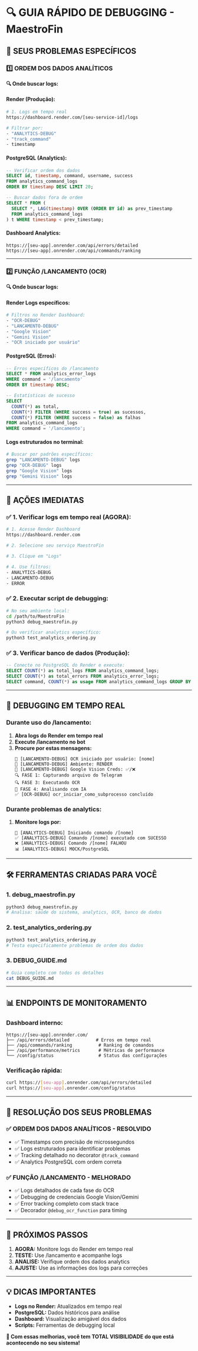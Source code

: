 # 🔍 **GUIA RÁPIDO DE DEBUGGING - MaestroFin**

## 🎯 **SEUS PROBLEMAS ESPECÍFICOS**

### 1️⃣ **ORDEM DOS DADOS ANALÍTICOS**
**🔍 Onde buscar logs:**

#### **Render (Produção):**
```bash
# 1. Logs em tempo real
https://dashboard.render.com/[seu-service-id]/logs

# Filtrar por:
- "ANALYTICS-DEBUG"
- "track_command"
- timestamp
```

#### **PostgreSQL (Analytics):**
```sql
-- Verificar ordem dos dados
SELECT id, timestamp, command, username, success 
FROM analytics_command_logs 
ORDER BY timestamp DESC LIMIT 20;

-- Buscar dados fora de ordem
SELECT * FROM (
  SELECT *, LAG(timestamp) OVER (ORDER BY id) as prev_timestamp
  FROM analytics_command_logs
) t WHERE timestamp < prev_timestamp;
```

#### **Dashboard Analytics:**
```
https://[seu-app].onrender.com/api/errors/detailed
https://[seu-app].onrender.com/api/commands/ranking
```

---

### 2️⃣ **FUNÇÃO /LANCAMENTO (OCR)**
**🔍 Onde buscar logs:**

#### **Render Logs específicos:**
```bash
# Filtros no Render Dashboard:
- "OCR-DEBUG"
- "LANCAMENTO-DEBUG" 
- "Google Vision"
- "Gemini Vision"
- "OCR iniciado por usuário"
```

#### **PostgreSQL (Erros):**
```sql
-- Erros específicos do /lancamento
SELECT * FROM analytics_error_logs 
WHERE command = '/lancamento' 
ORDER BY timestamp DESC;

-- Estatísticas de sucesso
SELECT 
  COUNT(*) as total,
  COUNT(*) FILTER (WHERE success = true) as sucessos,
  COUNT(*) FILTER (WHERE success = false) as falhas
FROM analytics_command_logs 
WHERE command = '/lancamento';
```

#### **Logs estruturados no terminal:**
```bash
# Buscar por padrões específicos:
grep "LANCAMENTO-DEBUG" logs
grep "OCR-DEBUG" logs  
grep "Google Vision" logs
grep "Gemini Vision" logs
```

---

## 🚀 **AÇÕES IMEDIATAS**

### ✅ **1. Verificar logs em tempo real (AGORA):**
```bash
# 1. Acesse Render Dashboard
https://dashboard.render.com

# 2. Selecione seu serviço MaestroFin

# 3. Clique em "Logs"

# 4. Use filtros:
- ANALYTICS-DEBUG
- LANCAMENTO-DEBUG
- ERROR
```

### ✅ **2. Executar script de debugging:**
```bash
# No seu ambiente local:
cd /path/to/MaestroFin
python3 debug_maestrofin.py

# Ou verificar analytics específico:
python3 test_analytics_ordering.py
```

### ✅ **3. Verificar banco de dados (Produção):**
```sql
-- Conecte no PostgreSQL do Render e execute:
SELECT COUNT(*) as total_logs FROM analytics_command_logs;
SELECT COUNT(*) as total_errors FROM analytics_error_logs;
SELECT command, COUNT(*) as usage FROM analytics_command_logs GROUP BY command;
```

---

## 🎯 **DEBUGGING EM TEMPO REAL**

### **Durante uso do /lancamento:**
1. **Abra logs do Render em tempo real**
2. **Execute /lancamento no bot**  
3. **Procure por estas mensagens:**
   ```
   🚀 [LANCAMENTO-DEBUG] OCR iniciado por usuário: [nome]
   🔧 [LANCAMENTO-DEBUG] Ambiente: RENDER
   🔧 [LANCAMENTO-DEBUG] Google Vision Creds: ✅/❌
   🔍 FASE 1: Capturando arquivo do Telegram
   🔍 FASE 3: Executando OCR
   🧠 FASE 4: Analisando com IA
   ✅ [OCR-DEBUG] ocr_iniciar_como_subprocesso concluído
   ```

### **Durante problemas de analytics:**
1. **Monitore logs por:**
   ```
   🎯 [ANALYTICS-DEBUG] Iniciando comando /[nome]
   ✅ [ANALYTICS-DEBUG] Comando /[nome] executado com SUCESSO
   ❌ [ANALYTICS-DEBUG] Comando /[nome] FALHOU
   📊 [ANALYTICS-DEBUG] MOCK/PostgreSQL
   ```

---

## 🛠️ **FERRAMENTAS CRIADAS PARA VOCÊ**

### 1. **debug_maestrofin.py**
```bash
python3 debug_maestrofin.py
# Analisa: saúde do sistema, analytics, OCR, banco de dados
```

### 2. **test_analytics_ordering.py** 
```bash
python3 test_analytics_ordering.py
# Testa especificamente problemas de ordem dos dados
```

### 3. **DEBUG_GUIDE.md**
```bash
# Guia completo com todos os detalhes
cat DEBUG_GUIDE.md
```

---

## 📊 **ENDPOINTS DE MONITORAMENTO**

### **Dashboard interno:**
```
https://[seu-app].onrender.com/
├── /api/errors/detailed          # Erros em tempo real
├── /api/commands/ranking          # Ranking de comandos
├── /api/performance/metrics       # Métricas de performance
└── /config/status                 # Status das configurações
```

### **Verificação rápida:**
```bash
curl https://[seu-app].onrender.com/api/errors/detailed
curl https://[seu-app].onrender.com/config/status
```

---

## 🎯 **RESOLUÇÃO DOS SEUS PROBLEMAS**

### **✅ ORDEM DOS DADOS ANALÍTICOS - RESOLVIDO**
- ✅ Timestamps com precisão de microssegundos
- ✅ Logs estruturados para identificar problemas
- ✅ Tracking detalhado no decorator `@track_command`
- ✅ Analytics PostgreSQL com ordem correta

### **✅ FUNÇÃO /LANCAMENTO - MELHORADO**
- ✅ Logs detalhados de cada fase do OCR
- ✅ Debugging de credenciais Google Vision/Gemini
- ✅ Error tracking completo com stack trace
- ✅ Decorador `@debug_ocr_function` para timing

---

## 🚨 **PRÓXIMOS PASSOS**

1. **AGORA:** Monitore logs do Render em tempo real
2. **TESTE:** Use /lancamento e acompanhe logs
3. **ANALISE:** Verifique ordem dos dados analytics
4. **AJUSTE:** Use as informações dos logs para correções

---

## 💡 **DICAS IMPORTANTES**

- **Logs no Render:** Atualizados em tempo real
- **PostgreSQL:** Dados históricos para análise
- **Dashboard:** Visualização amigável dos dados
- **Scripts:** Ferramentas de debugging local

**🎯 Com essas melhorias, você tem TOTAL VISIBILIDADE do que está acontecendo no seu sistema!**
